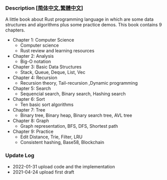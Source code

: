 ### Description  [[简体中文](./README_CN.md),[繁體中文](./README_TW.md)] 

A little book about Rust programming language in which are some data structures and algorithms plus some practice demos. This book contains 9 chapters.

* Chapter 1: Computer Science
    - Computer science
    - Rust review and learning resources
* Chapter 2: Analysis
    - Big-O notation
* Chapter 3: Basic Data Structures
    - Stack, Queue, Deque, List, Vec
* Chapter 4: Recursion
    - Recursion theory, Tail-recursion  ,Dynamic programming
* Chapter 5: Search
    - Sequencial search, Binary search, Hashing search
* Chapter 6: Sort
    - Ten basic sort algorithms
* Chapter 7: Tree
    - Binary tree, Binary heap, Binary search tree, AVL tree
* Chapter 8: Graph
    - Graph representation, BFS, DFS, Shortest path
* Chapter 9: Practice
    - Edit Distance, Trie, Filter, LRU
    - Consistent hashing, Base58, Blockchain

### Update Log 
* 2022-01-31 upload code and the implementation
* 2021-04-24 upload first draft
